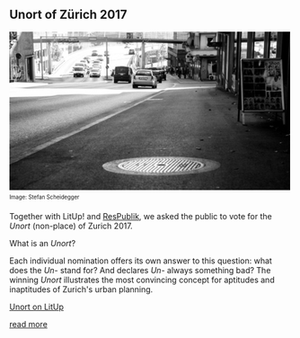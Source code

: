 ## Unort of Zürich 2017  

![image alt title](/images/small/unort.jpg)
<sub><sup>Image: Stefan Scheidegger</sup></sub> 

Together with LitUp! and [ResPublik](https://www.respublik.ch/), we asked the public to vote for the *Unort* (non-place) of Zurich 2017. 

What is an *Unort*? 

Each individual nomination offers its own answer to this question: what does the *Un-* stand for? And declares *Un-* always something bad? The winning *Unort* illustrates the most convincing concept for aptitudes and inaptitudes of Zurich's urban planning.

[Unort on LitUp](http://litup.ch/site/?page_id=1368)

[read more](https://tsri.ch/zh/die-wahl-zu-zurichs-unort-des-jahres-2017/)
